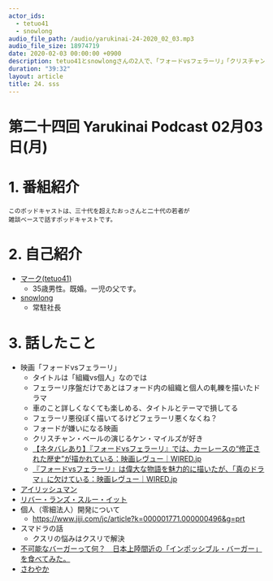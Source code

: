 ```yaml
---
actor_ids:
  - tetuo41
  - snowlong
audio_file_path: /audio/yarukinai-24-2020_02_03.mp3
audio_file_size: 18974719
date: 2020-02-03 00:00:00 +0900
description: tetuo41とsnowlongさんの2人で、「フォードvsフェラーリ」「クリスチャン・ベール」「アイリッシュマン」「スマドラ」について話しました。
duration: "39:32"
layout: article
title: 24. sss
---
```


# 第二十四回 Yarukinai Podcast 02月03日(月)

# 1. 番組紹介
    このポッドキャストは、三十代を超えたおっさんと二十代の若者が
    雑談ベースで話すポッドキャストです。

# 2. 自己紹介
- [マーク(tetuo41)](https://twitter.com/tetuo41)
    - 35歳男性。既婚。一児の父です。
- [snowlong](https://twitter.com/_snowlong)
    - 常駐社長

# 3. 話したこと
- 映画「フォードvsフェラーリ」
    - タイトルは「組織vs個人」なのでは
    - フェラーリ序盤だけであとはフォード内の組織と個人の軋轢を描いたドラマ
    - 車のこと詳しくなくても楽しめる、タイトルとテーマで損してる
    - フェラーリ悪役ぽく描いてるけどフェラーリ悪くなくね？
    - フォードが嫌いになる映画
    - クリスチャン・ベールの演じるケン・マイルズが好き
    - [【ネタバレあり】『フォードvsフェラーリ』では、カーレースの“修正された歴史”が描かれている：映画レヴュー｜WIRED.jp](https://wired.jp/2020/01/19/the-airbrushed-racing-history-of-ford-v-ferrari/)
    - [『フォードvsフェラーリ』は偉大な物語を魅力的に描いたが、「真のドラマ」に欠けている：映画レヴュー｜WIRED.jp](https://wired.jp/2020/01/10/ford-v-ferrari-review/)
- [アイリッシュマン](https://www.netflix.com/title/80175798)
- [リバー・ランズ・スルー・イット](https://www.amazon.co.jp/dp/B005E52ILK/)
- 個人（零細法人）開発について
    - https://www.jiji.com/jc/article?k=000001771.000000496&g=prt
- スマドラの話
    - クスリの悩みはクスリで解決
- [不可能なバーガーって何？　日本上陸間近の「インポッシブル・バーガー」を食べてみた。](https://intojapanwaraku.com/travel/32585/)
- [さわやか](https://www.genkotsu-hb.com/menu/)
